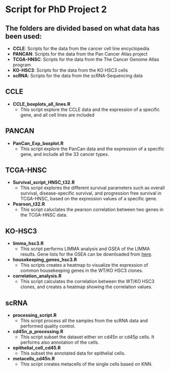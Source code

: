 # Script for PhD Project 2

## The folders are divided based on what data has been used: 
- **CCLE**: Scripts for the data from the cancer cell line encyclopedia 
- **PANCAN**: Scripts for the data from the Pan Cancer Atlas project 
- **TCGA-HNSC**: Scripts for the data from the The Cancer Genome Atlas program 
- **KO-HSC3**: Scripts for  the data from the KO HSC3 cells 
- **scRNA**: Scripts for the data from the scRNA-Sequencing data 

## CCLE
- **CCLE_boxplots_all_lines.R**
    - This script explore the CCLE data and the expression of a specific gene, and all cell lines are included 

## PANCAN 
- **PanCan_Exp_boxplot.R** 
    - This script explore the PanCan data and the expression of a specific gene, and include all the 33 cancer types. 

## TCGA-HNSC 
- **Survival_script_HNSC_t32.R** 
   - This script explores the different survival parameters such as overall survival, disease-specific survival, and progression free survival in TCGA-HNSC, based on the expression values of a specific gene. 
- **Pearson_t32.R** 
    - This script caluclates the pearson correlation between two genes in the TCGA-HNSC data. 

## KO-HSC3 
- **limma_hsc3.R** 
    - This script performs LIMMA analysis and GSEA of the LIMMA results. Gene lists for the GSEA can be downloaded from [here](https://www.gsea-msigdb.org/gsea/msigdb/index.jsp). 
- **housekeeping_genes_hsc3.R**
    - This scripts creates a heatmap to visualize the expression of common housekeeping genes in the WT/KO HSC3 clones. 
- **correlation_analysis.R** 
    - This script calculates the correlation between the WT/KO HSC3 clones, and creates a heatmap showing the correlation values. 

## scRNA 
- **processing_script.R**
    - This script process all the samples from the scRNA data and performed quality control. 
- **cd45n_p_processing.R**
    - This script subset the dataset either on cd45n or cd45p cells. It performs also annotation of the cells.
- **epithelial_cell_cd45.R**
    - This subset the annotated data for epithelial cells. 
- **metacells_cd45n.R**
    - This script creates metacells of the single cells based on KNN.

